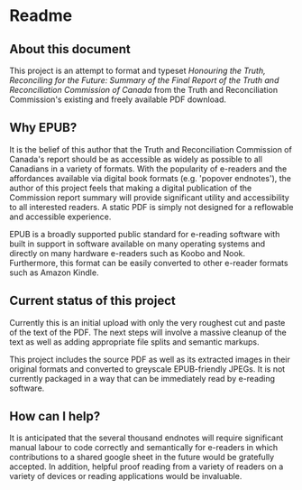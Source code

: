 # Readme

## About this document

This project is an attempt to format and typeset *Honouring the Truth, Reconciling for the Future: Summary of the Final Report of the Truth and Reconciliation Commission of Canada* from the Truth and Reconciliation Commission's existing and freely available PDF download.

## Why EPUB?

It is the belief of this author that the Truth and Reconciliation Commission of Canada's report should be as accessible as widely as possible to all Canadians in a variety of formats. With the popularity of e-readers and the affordances available via digital book formats (e.g. 'popover endnotes'), the author of this project feels that making a digital publication of the Commission report summary will provide significant utility and accessibility to all interested readers. A static PDF is simply not designed for a reflowable and accessible experience.

EPUB is a broadly supported public standard for e-reading software with built in support in software available on many operating systems and directly on many hardware e-readers such as Koobo and Nook. Furthermore, this format can be easily converted to other e-reader formats such as Amazon Kindle.

## Current status of this project

Currently this is an initial upload with only the very roughest cut and paste of the text of the PDF. The next steps will involve a massive cleanup of the text as well as adding appropriate file splits and semantic markups.

This project includes the source PDF as well as its extracted images in their original formats and converted to greyscale EPUB-friendly JPEGs. It is not currently packaged in a way that can be immediately read by e-reading software.

## How can I help?

It is anticipated that the several thousand endnotes will require significant manual labour to code correctly and semantically for e-readers in which contributions to a shared google sheet in the future would be gratefully accepted. In addition, helpful proof reading from a variety of readers on a variety of devices or reading applications would be invaluable.
